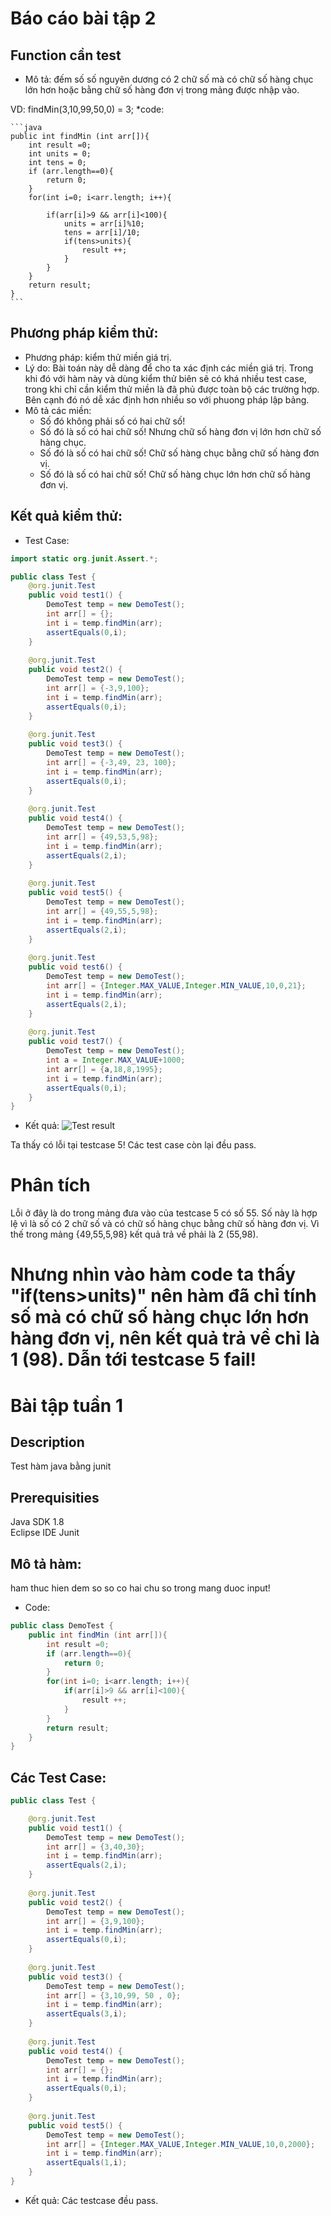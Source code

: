 
# Báo cáo bài tập 2

## Function cần test
* Mô tả: đếm số số nguyên dương có 2 chữ số mà có chữ số hàng chục lớn hơn hoặc bằng chữ số hàng đơn vị trong mảng được nhập vào.

VD: findMin(3,10,99,50,0) = 3;
*code:

	```java
	public int findMin (int arr[]){
		int result =0;
		int units = 0;
		int tens = 0;
		if (arr.length==0){
			return 0;
		}
		for(int i=0; i<arr.length; i++){
			
			if(arr[i]>9 && arr[i]<100){
				units = arr[i]%10;
				tens = arr[i]/10;
				if(tens>units){
					result ++;
				}
			}
		}
		return result;
	}
	```
	
## Phương pháp kiểm thử:
* Phương pháp: kiểm thử miền giá trị.
* Lý do: Bài toán này dễ dàng để cho ta xác định các miền giá trị. Trong khi đó với hàm này và dùng kiểm thử biên sẽ có khá nhiều test case, trong khi chỉ cần kiểm thử miền là đã phủ được toàn bộ các trường hợp. Bên cạnh đó nó dễ xác định hơn nhiều so với phuong pháp lập bảng.
* Mô tả các miền:
	- Số đó không phải số có hai chữ số!
	- Số đó là số có hai chữ số! Nhưng chữ số hàng đơn vị lớn hơn chữ số hàng chục.
	- Số đó là số có hai chữ số! Chữ số hàng chục bằng chữ số hàng đơn vị.
	- Số đó là số có hai chữ số! Chữ số hàng chục lớn hơn chữ số hàng đơn vị.

## Kết quả kiểm thử: 
* Test Case:
```java
import static org.junit.Assert.*;

public class Test {
	@org.junit.Test
	public void test1() {
		DemoTest temp = new DemoTest();
		int arr[] = {};
		int i = temp.findMin(arr);
		assertEquals(0,i);
	}
	
	@org.junit.Test
	public void test2() {
		DemoTest temp = new DemoTest();
		int arr[] = {-3,9,100};
		int i = temp.findMin(arr);
		assertEquals(0,i);
	}
	
	@org.junit.Test
	public void test3() {
		DemoTest temp = new DemoTest();
		int arr[] = {-3,49, 23, 100};
		int i = temp.findMin(arr);
		assertEquals(0,i);
	}
	
	@org.junit.Test
	public void test4() {
		DemoTest temp = new DemoTest();
		int arr[] = {49,53,5,98};
		int i = temp.findMin(arr);
		assertEquals(2,i);
	}
	
	@org.junit.Test
	public void test5() {
		DemoTest temp = new DemoTest();
		int arr[] = {49,55,5,98};
		int i = temp.findMin(arr);
		assertEquals(2,i);
	}
	
	@org.junit.Test
	public void test6() {
		DemoTest temp = new DemoTest();
		int arr[] = {Integer.MAX_VALUE,Integer.MIN_VALUE,10,0,21};
		int i = temp.findMin(arr);
		assertEquals(2,i);
	}
	
	@org.junit.Test
	public void test7() {
		DemoTest temp = new DemoTest();
		int a = Integer.MAX_VALUE+1000;
		int arr[] = {a,18,8,1995};
		int i = temp.findMin(arr);
		assertEquals(0,i);
	}
}
```

* Kết quả:
![Test result](https://github.com/trieudh58/int3117-2016/raw/master/NguyenHuyHung\BT1\image\Ketqua.png)

Ta thấy có lỗi tại testcase 5! Các test case còn lại đều pass.

# Phân tích
Lỗi ở đây là do trong mảng đưa vào của testcase 5 có số 55. Số này là hợp lệ vì là số có 2 chữ số và có chữ số hàng chục bằng chữ số hàng đơn vị. Vì thế trong mảng {49,55,5,98} kết quả trả về phải là 2 (55,98). 

Nhưng nhìn vào hàm code ta thấy "if(tens>units)" nên hàm đã chỉ tính số mà có chữ số hàng chục lớn hơn hàng đơn vị, nên kết quả trả về chỉ là 1 (98). Dẫn tới testcase 5 fail!
======

# Bài tập tuần 1
## Description
Test hàm java bằng junit

## Prerequisities
Java SDK 1.8  
Eclipse IDE
Junit

## Mô tả hàm:
ham thuc hien dem so so co hai chu so trong mang duoc input!

* Code:
```java
public class DemoTest {
	public int findMin (int arr[]){
		int result =0;
		if (arr.length==0){
			return 0;
		}
		for(int i=0; i<arr.length; i++){
			if(arr[i]>9 && arr[i]<100){
				result ++;
			}
		}
		return result;
	}
}
```

## Các Test Case:
```java
public class Test {

	@org.junit.Test
	public void test1() {
		DemoTest temp = new DemoTest();
		int arr[] = {3,40,30};
		int i = temp.findMin(arr);
		assertEquals(2,i);
	}
	
	@org.junit.Test
	public void test2() {
		DemoTest temp = new DemoTest();
		int arr[] = {3,9,100};
		int i = temp.findMin(arr);
		assertEquals(0,i);
	}
	
	@org.junit.Test
	public void test3() {
		DemoTest temp = new DemoTest();
		int arr[] = {3,10,99, 50 , 0};
		int i = temp.findMin(arr);
		assertEquals(3,i);
	}
	
	@org.junit.Test
	public void test4() {
		DemoTest temp = new DemoTest();
		int arr[] = {};
		int i = temp.findMin(arr);
		assertEquals(0,i);
	}
	
	@org.junit.Test
	public void test5() {
		DemoTest temp = new DemoTest();
		int arr[] = {Integer.MAX_VALUE,Integer.MIN_VALUE,10,0,2000};
		int i = temp.findMin(arr);
		assertEquals(1,i);
	}
}
```

* Kết quả: Các testcase đều pass.
